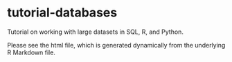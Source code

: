 # tutorial-databases
Tutorial on working with large datasets in SQL, R, and Python.

Please see the html file, which is generated dynamically from the underlying R Markdown file.

